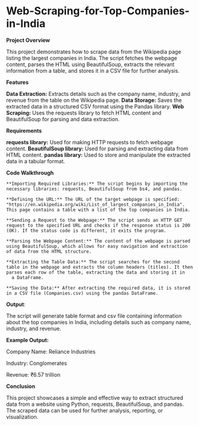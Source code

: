 # Web-Scraping-for-Top-Companies-in-India

**Project Overview**

This project demonstrates how to scrape data from the Wikipedia page listing the largest companies in India. The script fetches the webpage content, parses the HTML using BeautifulSoup, extracts the relevant information from a table, and stores it in a CSV file for further analysis.

**Features**

**Data Extraction:** Extracts details such as the company name, industry, and revenue from the table on the Wikipedia page.
**Data Storage:** Saves the extracted data in a structured CSV format using the Pandas library.
**Web Scraping:** Uses the requests library to fetch HTML content and BeautifulSoup for parsing and data extraction.


**Requirements**

**requests library:** Used for making HTTP requests to fetch webpage content.
**BeautifulSoup library:** Used for parsing and extracting data from HTML content.
**pandas library:** Used to store and manipulate the extracted data in a tabular format.


**Code Walkthrough**

    **Importing Required Libraries:** The script begins by importing the necessary libraries: requests, BeautifulSoup from bs4, and pandas.
    
    **Defining the URL:** The URL of the target webpage is specified: "https://en.wikipedia.org/wiki/List_of_largest_companies_in_India". This page contains a table with a list of the top companies in India.
    
    **Sending a Request to the Webpage:** The script sends an HTTP GET request to the specified URL and checks if the response status is 200 (OK). If the status code is different, it exits the program.
    
    **Parsing the Webpage Content:** The content of the webpage is parsed using BeautifulSoup, which allows for easy navigation and extraction of data from the HTML structure.
    
    **Extracting the Table Data:** The script searches for the second table in the webpage and extracts the column headers (titles). It then parses each row of the table, extracting the data and storing it in 
      a DataFrame.
    
    **Saving the Data:** After extracting the required data, it is stored in a CSV file (Companies.csv) using the pandas DataFrame.


**Output**:

The script will generate table format and csv file containing information about the top companies in India, including details such as company name, industry, and revenue.

**Example Output:**

   Company Name: Reliance Industries
  
   Industry: Conglomerates
  
   Revenue: ₹6.57 trillion

**Conclusion**

This project showcases a simple and effective way to extract structured data from a website using Python, requests, BeautifulSoup, and pandas. The scraped data can be used for further analysis, reporting, or visualization.

